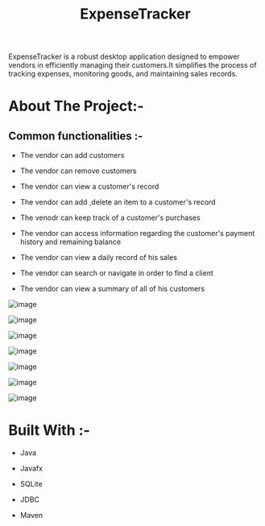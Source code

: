 
<h1> <p align="center"> ExpenseTracker </p></h1>
<br>

ExpenseTracker is a robust desktop application designed to empower vendors in efficiently managing their customers.It simplifies the process of tracking expenses, monitoring goods, and maintaining sales records.

# About The  Project:-

## Common functionalities :-

- The vendor can add customers

- The vendor can remove customers

- The vendor can view a customer's record

- The vendor can add ,delete an item to a customer's record

- The venodr can keep track of  a customer's purchases

- The vendor can access information regarding the customer's payment history and remaining balance

- The vendor can view a daily record of his sales

- The vendor can search or navigate in order to find a client

- The vendor can view a summary of all of his customers



![image](https://github.com/EtzioEjjo/demo1/assets/59229723/caa8a391-e0d9-41fb-b04f-b2f2d1a73a1b)


![image](https://github.com/EtzioEjjo/demo1/assets/59229723/670469d0-7304-478f-aea1-990d0751de59)


![image](https://github.com/EtzioEjjo/demo1/assets/59229723/09dca66b-4010-49f2-8d5c-a317c98952db)


![image](https://github.com/EtzioEjjo/demo1/assets/59229723/6dacb05d-5ecd-4f47-9519-1b132be16c4c)


![image](https://github.com/EtzioEjjo/demo1/assets/59229723/555f4e4e-0ba8-4b04-ab3c-c0d7b6a7f7bd)


![image](https://github.com/EtzioEjjo/demo1/assets/59229723/da589ddb-2f40-4f16-9817-d0c98434f329)


![image](https://github.com/EtzioEjjo/demo1/assets/59229723/3e549b6b-e749-4b08-be9b-ab95891bcb1f)




# Built With :-

- Java

- Javafx

- SQLite

- JDBC 

- Maven

